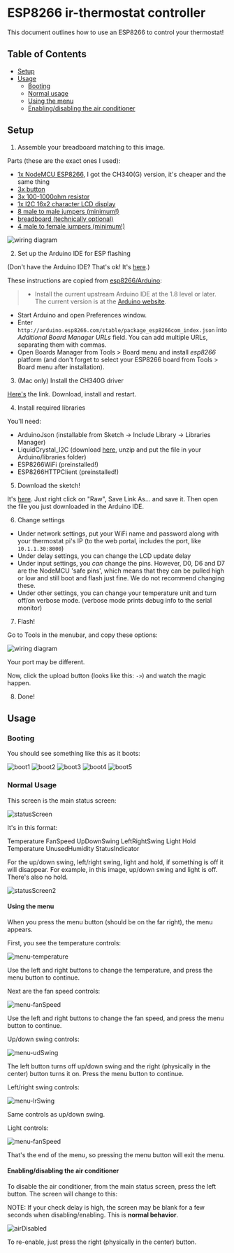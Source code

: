 # ESP8266 ir-thermostat controller

This document outlines how to use an ESP8266 to control your thermostat!

## Table of Contents

- [Setup](#Setup)
- [Usage](#Usage)
  - [Booting](#booting)
  - [Normal usage](#normal-usage)
  - [Using the menu](#using-the-menu)
  - [Enabling/disabling the air conditioner](#enablingdisabling-the-air-conditioner)

## Setup

1. Assemble your breadboard matching to this image.

Parts (these are the exact ones I used):
 - [1x NodeMCU ESP8266](https://www.aliexpress.com/item/V3-Wireless-module-NodeMcu-4M-bytes-Lua-WIFI-Internet-of-Things-development-board-based-ESP8266-for/32469441553.html), I got the CH340(G) version, it's cheaper and the same thing
 - [3x button](https://www.aliexpress.com/item/Free-shipping-20set-Tactile-Push-Button-Switch-Momentary-Tact-Cap-12-12-7-3MM-Micro-switch/32730484504.html)
 - [3x 100-1000ohm resistor](https://www.aliexpress.com/item/100pcs-Metal-film-resistor-1-4W-series-1R-2-2M-1-resistance-10K-22K-47K-100K/32853910663.html)
 - [1x I2C 16x2 character LCD display](https://www.aliexpress.com/item/1602-LCD-Module-Blue-Yellow-Green-Screen-with-IIC-I2C-16x2-LCD-Backlight-Module-LCD-1602/32891917063.html)
 - [8 male to male jumpers (minimum!)](https://www.aliexpress.com/item/Free-Shipping-20pcs-20cm-2-54mm-1p-1p-Pin-Male-to-Male-Color-Breadboard-Cable-Jump/32607637283.html)
 - [breadboard (technically optional)](https://www.aliexpress.com/item/Free-Shipping-Quality-mini-bread-board-breadboard-8-5CM-x-5-5CM-400-holes/32251908772.html)
 - [4 male to female jumpers (minimum!)](https://www.aliexpress.com/item/10pcs-10cm-2-54mm-1p-1p-Pin-Female-to-Male-Color-Breadboard-Cable-Jump-Wire-Jumper/32636925245.html)

![wiring diagram](https://github.com/iamtheyammer/ir-thermostat/blob/master/esp8266/images/breadboard.png)

2. Set up the Arduino IDE for ESP flashing

(Don't have the Arduino IDE? That's ok! It's [here](https://www.arduino.cc/en/Main/Software).)

These instructions are copied from [esp8266/Arduino](https://github.com/esp8266/Arduino):

> - Install the current upstream Arduino IDE at the 1.8 level or later. The current version is at the [Arduino website](http://www.arduino.cc/en/main/software).
- Start Arduino and open Preferences window.
- Enter ```http://arduino.esp8266.com/stable/package_esp8266com_index.json``` into *Additional Board Manager URLs* field. You can add multiple URLs, separating them with commas.
- Open Boards Manager from Tools > Board menu and install *esp8266* platform (and don't forget to select your ESP8266 board from Tools > Board menu after installation).

3. (Mac only) Install the CH340G driver

[Here's](http://www.wch.cn/download/CH341SER_MAC_ZIP.html) the link. Download, install and restart.

4. Install required libraries

You'll need:
- ArduinoJson (installable from Sketch -> Include Library -> Libraries Manager)
- LiquidCrystal_I2C (download [here](https://github.com/marcoschwartz/LiquidCrystal_I2C/archive/master.zip), unzip and put the file in your Arduino/libraries folder)
- ESP8266WiFi (preinstalled!)
- ESP8266HTTPClient (preinstalled!)

5. Download the sketch!

It's [here](https://github.com/iamtheyammer/ir-thermostat/blob/master/esp8266/ir_thermostat_controller/ir_thermostat_controller.ino). Just right click on "Raw", Save Link As... and save it. Then open the file you just downloaded in the Arduino IDE.

6. Change settings

- Under network settings, put your WiFi name and password along with your thermostat pi's IP (to the web portal, includes the port, like `10.1.1.30:8000`)
- Under delay settings, you can change the LCD update delay
- Under input settings, you *can* change the pins. However, D0, D6 and D7 are the NodeMCU 'safe pins', which means that they can be pulled high or low and still boot and flash just fine. We do not recommend changing these.
- Under other settings, you can change your temperature unit and turn off/on verbose mode. (verbose mode prints debug info to the serial monitor)

7. Flash!

Go to Tools in the menubar, and copy these options:

![wiring diagram](https://github.com/iamtheyammer/ir-thermostat/blob/master/esp8266/images/flash_menu.png)

Your port may be different.

Now, click the upload button (looks like this: `->`) and watch the magic happen.

8. Done!

## Usage

### Booting

You should see something like this as it boots:

![boot1](https://github.com/iamtheyammer/ir-thermostat/blob/master/esp8266/images/lcd/boot1.png)
![boot2](https://github.com/iamtheyammer/ir-thermostat/blob/master/esp8266/images/lcd/boot2.png)
![boot3](https://github.com/iamtheyammer/ir-thermostat/blob/master/esp8266/images/lcd/boot3.png)
![boot4](https://github.com/iamtheyammer/ir-thermostat/blob/master/esp8266/images/lcd/boot4.png)
![boot5](https://github.com/iamtheyammer/ir-thermostat/blob/master/esp8266/images/lcd/boot5.png)

### Normal Usage

This screen is the main status screen:

![statusScreen](https://github.com/iamtheyammer/ir-thermostat/blob/master/esp8266/images/lcd/main-status.png)

It's in this format:

Temperature FanSpeed UpDownSwing LeftRightSwing Light Hold
Temperature UnusedHumidity      StatusIndicator

For the up/down swing, left/right swing, light and hold, if something is off it will disappear. For example, in this image, up/down swing and light is off. There's also no hold.

![statusScreen2](https://github.com/iamtheyammer/ir-thermostat/blob/master/esp8266/images/lcd/main-status2.png)

#### Using the menu

When you press the menu button (should be on the far right), the menu appears.

First, you see the temperature controls:

![menu-temperature](https://github.com/iamtheyammer/ir-thermostat/blob/master/esp8266/images/lcd/menu-temperature.png)

Use the left and right buttons to change the temperature, and press the menu button to continue.

Next are the fan speed controls:

![menu-fanSpeed](https://github.com/iamtheyammer/ir-thermostat/blob/master/esp8266/images/lcd/menu-fanSpeed.png)

Use the left and right buttons to change the fan speed, and press the menu button to continue.

Up/down swing controls:

![menu-udSwing](https://github.com/iamtheyammer/ir-thermostat/blob/master/esp8266/images/lcd/menu-udSwing.png)

The left button turns off up/down swing and the right (physically in the center) button turns it on. Press the menu button to continue.

Left/right swing controls:

![menu-lrSwing](https://github.com/iamtheyammer/ir-thermostat/blob/master/esp8266/images/lcd/menu-lrSwing.png)

Same controls as up/down swing.

Light controls:

![menu-fanSpeed](https://github.com/iamtheyammer/ir-thermostat/blob/master/esp8266/images/lcd/menu-fanSpeed.png)

That's the end of the menu, so pressing the menu button will exit the menu.

#### Enabling/disabling the air conditioner

To disable the air conditioner, from the main status screen, press the left button. The screen will change to this:

NOTE: If your check delay is high, the screen may be blank for a few seconds when disabling/enabling. This is **normal behavior**.

![airDisabled](https://github.com/iamtheyammer/ir-thermostat/blob/master/esp8266/images/lcd/air-disabled.png)

To re-enable, just press the right (physically in the center) button.
